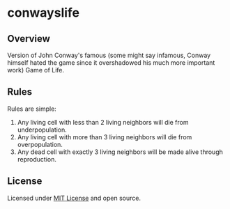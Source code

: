 # conwayslife


## Overview

Version of John Conway's famous (some might say infamous, Conway himself hated the game since it overshadowed his much more important work) Game of Life.

## Rules

Rules are simple:

1. Any living cell with less than 2 living neighbors will die from underpopulation.
2. Any living cell with more than 3 living neighbors will die from overpopulation.
3. Any dead cell with exactly 3 living neighbors will be made alive through reproduction.

## License

Licensed under [MIT License](https://github.com/axellarsstenson/axellarsstenson.github.io/blob/master/LICENSE) and open source.
